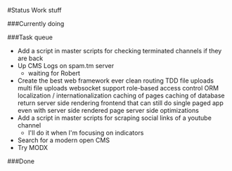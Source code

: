 #Status
Work stuff


###Currently doing


###Task queue
* Add a script in master scripts for checking terminated channels if they are back
* Up CMS Logs on spam.tm server
    - waiting for Robert
* Create the best web framework ever
    clean routing
    TDD
    file uploads
    multi file uploads
    websocket support
    role-based access control
    ORM
    localization / internationalization
    caching of pages
    caching of database return
    server side rendering
    frontend that can still do single paged app even with server side rendered page
    server side optimizations
* Add a script in master scripts for scraping social links of a youtube channel
    - I'll do it when I'm focusing on indicators
* Search for a modern open CMS
* Try MODX


###Done
